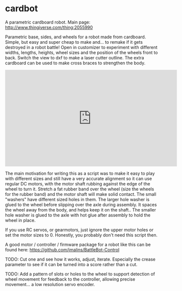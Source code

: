 # cardbot
A parametric cardboard robot. Main page:
http://www.thingiverse.com/thing:2055990

Parametric base, sides, and wheels for a robot made from cardboard. Simple, but easy and super cheap to make and... to remake if it gets destroyed in a robot battle! Open in customizer to experiment with different widths, lengths, heights, wheel sizes and the position of the wheels front to back. Switch the view to dxf to make a laser cutter outline. The extra cardboard can be used to make cross braces to strengthen the body.

<iframe width="560" height="315" src="https://www.youtube.com/embed/257xCgosHWQ" frameborder="0" allowfullscreen></iframe>

The main motivation for writing this as a script was to make it easy to play with different sizes and still have a very accurate alignment so it can use regular DC motors, with the motor shaft rubbing against the edge of the wheel to turn it. Stretch a fat rubber band over the wheel (size the wheels for the rubber band) and the motor shaft will make solid contact. The small "washers" have different sized holes in them. The larger hole washer is glued to the wheel before slipping over the axle during assembly. It spaces the wheel away from the body, and helps keep it on the shaft.. The smaller hole washer is glued to the axle with hot glue after assembly to hold the wheel in place.

If you use RC servos, or gearmotors, just ignore the upper motor holes or set the motor sizes to 0. Honestly, you probably don't need this script then.

A good motor / controller / firmware package for a robot like this can be found here:
https://github.com/jmalins/BattleBot-Control

TODO: Cut one and see how it works, adjust, iterate. Especially the crease parameter to see if it can be turned into a score rather than a cut.

TODO: Add a pattern of slots or holes to the wheel to support detection of wheel movement for feedback to the controller, allowing precise movement... a low resolution servo encoder.

